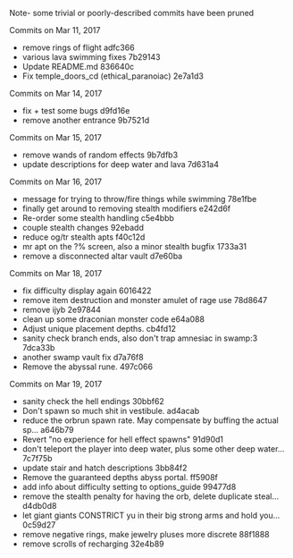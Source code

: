 Note- some trivial or poorly-described commits have been pruned

Commits on Mar 11, 2017

* remove rings of flight  adfc366
* various lava swimming fixes  7b29143
* Update README.md  836640c
* Fix temple_doors_cd (ethical_paranoiac)  2e7a1d3

Commits on Mar 14, 2017

* fix + test some bugs  d9fd16e
* remove another entrance  9b7521d

Commits on Mar 15, 2017

* remove wands of random effects 9b7dfb3
* update descriptions for deep water and lava  7d631a4

Commits on Mar 16, 2017

* message for trying to throw/fire things while swimming 78e1fbe
* finally get around to removing stealth modifiers e242d6f
* Re-order some stealth handling c5e4bbb
* couple stealth changes 92ebadd
* reduce og/tr stealth apts f40c12d
* mr apt on the ?% screen, also a minor stealth bugfix 1733a31
* remove a disconnected altar vault  d7e60ba

Commits on Mar 18, 2017

* fix difficulty display again 6016422
* remove item destruction and monster amulet of rage use 78d8647
* remove ijyb 2e97844
* clean up some draconian monster code e64a088
* Adjust unique placement depths. cb4fd12
* sanity check branch ends, also don't trap amnesiac in swamp:3  7dca33b
* another swamp vault fix  d7a76f8
* Remove the abyssal rune. 497c066

Commits on Mar 19, 2017

* sanity check the hell endings 30bbf62
* Don't spawn so much shit in vestibule. ad4acab
* reduce the orbrun spawn rate. May compensate by buffing the actual sp… a646b79
* Revert "no experience for hell effect spawns" 91d90d1
* don't teleport the player into deep water, plus some other deep water… 7c7f75b
* update stair and hatch descriptions 3bb84f2
* Remove the guaranteed depths abyss portal. ff5908f
* add info about difficulty setting to options_guide 99477d8
* remove the stealth penalty for having the orb, delete duplicate steal… d4db0d8
* let giant giants CONSTRICT yu in their big strong arms and hold you… 0c59d27
* remove negative rings, make jewelry pluses more discrete 88f1888
* remove scrolls of recharging 32e4b89
